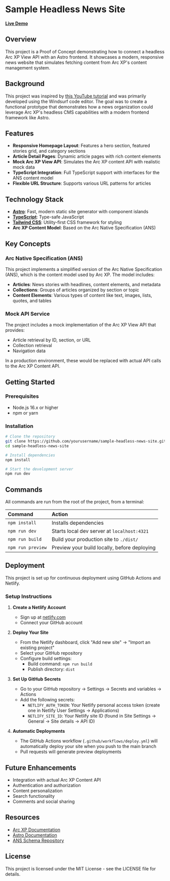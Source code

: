 # Sample Headless News Site

**[Live Demo](https://sample-headless-news.netlify.app/)**

## Overview

This project is a Proof of Concept demonstrating how to connect a headless Arc XP View API with an Astro frontend. It showcases a modern, responsive news website that simulates fetching content from Arc XP's content management system.

## Background

This project was inspired by [this YouTube tutorial](https://www.youtube.com/watch?v=17zY9JcWAbI) and was primarily developed using the Windsurf code editor. The goal was to create a functional prototype that demonstrates how a news organization could leverage Arc XP's headless CMS capabilities with a modern frontend framework like Astro.

## Features

- **Responsive Homepage Layout**: Features a hero section, featured stories grid, and category sections
- **Article Detail Pages**: Dynamic article pages with rich content elements
- **Mock Arc XP View API**: Simulates the Arc XP content API with realistic mock data
- **TypeScript Integration**: Full TypeScript support with interfaces for the ANS content model
- **Flexible URL Structure**: Supports various URL patterns for articles

## Technology Stack

- **[Astro](https://astro.build/)**: Fast, modern static site generator with component islands
- **[TypeScript](https://www.typescriptlang.org/)**: Type-safe JavaScript
- **[Tailwind CSS](https://tailwindcss.com/)**: Utility-first CSS framework for styling
- **Arc XP Content Model**: Based on the Arc Native Specification (ANS)

## Key Concepts

### Arc Native Specification (ANS)

This project implements a simplified version of the Arc Native Specification (ANS), which is the content model used by Arc XP. The model includes:

- **Articles**: News stories with headlines, content elements, and metadata
- **Collections**: Groups of articles organized by section or topic
- **Content Elements**: Various types of content like text, images, lists, quotes, and tables

### Mock API Service

The project includes a mock implementation of the Arc XP View API that provides:

- Article retrieval by ID, section, or URL
- Collection retrieval
- Navigation data

In a production environment, these would be replaced with actual API calls to the Arc XP Content API.

## Getting Started

### Prerequisites

- Node.js 16.x or higher
- npm or yarn

### Installation

```bash
# Clone the repository
git clone https://github.com/yourusername/sample-headless-news-site.git
cd sample-headless-news-site

# Install dependencies
npm install

# Start the development server
npm run dev
```

## Commands

All commands are run from the root of the project, from a terminal:

| Command           | Action                                       |
| :---------------- | :------------------------------------------- |
| `npm install`     | Installs dependencies                        |
| `npm run dev`     | Starts local dev server at `localhost:4321`  |
| `npm run build`   | Build your production site to `./dist/`      |
| `npm run preview` | Preview your build locally, before deploying |

## Deployment

This project is set up for continuous deployment using GitHub Actions and Netlify.

### Setup Instructions

1. **Create a Netlify Account**

   - Sign up at [netlify.com](https://www.netlify.com/)
   - Connect your GitHub account

2. **Deploy Your Site**

   - From the Netlify dashboard, click "Add new site" → "Import an existing project"
   - Select your GitHub repository
   - Configure build settings:
     - Build command: `npm run build`
     - Publish directory: `dist`

3. **Set Up GitHub Secrets**

   - Go to your GitHub repository → Settings → Secrets and variables → Actions
   - Add the following secrets:
     - `NETLIFY_AUTH_TOKEN`: Your Netlify personal access token (create one in Netlify User Settings → Applications)
     - `NETLIFY_SITE_ID`: Your Netlify site ID (found in Site Settings → General → Site details → API ID)

4. **Automatic Deployments**
   - The GitHub Actions workflow (`.github/workflows/deploy.yml`) will automatically deploy your site when you push to the main branch
   - Pull requests will generate preview deployments

## Future Enhancements

- Integration with actual Arc XP Content API
- Authentication and authorization
- Content personalization
- Search functionality
- Comments and social sharing

## Resources

- [Arc XP Documentation](https://dev.arcxp.com/)
- [Astro Documentation](https://docs.astro.build)
- [ANS Schema Repository](https://github.com/washingtonpost/ans-schema)

## License

This project is licensed under the MIT License - see the LICENSE file for details.
